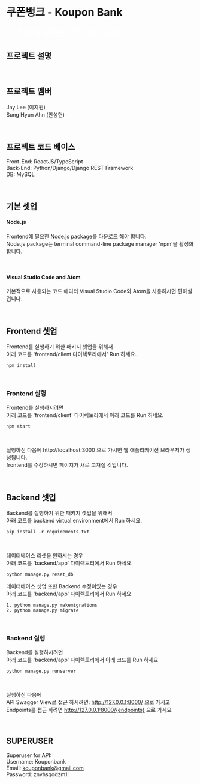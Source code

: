 # 쿠폰뱅크 - Koupon Bank

<span style="color:#fff; font-family: 'Nanum Pen Script'; font-size: 23px;">내 주변의 혜택을 쿠폰으로 손쉽게</span>

## 프로젝트 설명

<br>

## 프로젝트 멤버
Jay Lee (이지원) <br>
Sung Hyun Ahn (안성현)

<br>

## 프로젝트 코드 베이스
Front-End: ReactJS/TypeScript <br>
Back-End: Python/Django/Django REST Framework <br>
DB: MySQL

<br>

## 기본 셋업
#### Node.js
Frontend에 필요한 Node.js package를 다운로드 해야 합니다. <br>
Node.js package는 terminal command-line package manager 'npm'을 활성화합니다. 

<br>

#### Visual Studio Code and Atom 
기본적으로 사용되는 코드 에디터 Visual Studio Code와 Atom을 사용하시면 편하실 겁니다.

<br>

## Frontend 셋업 
Frontend를 실행하기 위한 패키지 셋업을 위해서 <br>
아래 코드를 'frontend/client 다이렉토리에서' Run 하세요. <br>

```
npm install
```

<br>

### Frontend 실행
Frontend를 실행하시려면 <br>
아래 코드를 'frontend/client' 다이렉토리에서 아래 코드를 Run 하세요. <br> 

```
npm start
```

<br>

실행하신 다음에 http://localhost:3000 으로 가시면 웹 애플리케이션 브라우저가 생성됩니다. <br>
frontend를 수정하시면 페이지가 새로 고쳐질 것입니다.

<br>

## Backend 셋업
Backend를 실행하기 위한 패키지 셋업을 위해서 <br>
아래 코드를 backend virtual environment에서 Run 하세요. <br>

```
pip install -r requirements.txt
```

<br>

데이터베이스 리셋을 원하시는 경우 <br>
아래 코드를 'backend/app' 다이렉토리에서 Run 하세요. <br>

```
python manage.py reset_db
```

데이터베이스 셋업 또한 Backend 수정이있는 경우 <br>
아래 코드를 'backend/app' 다이렉토리에서 Run 하세요. <br>

```
1. python manage.py makemigrations
2. python manage.py migrate
```

<br>

### Backend 실행
Backend를 실행하시려면 <br>
아래 코드를 'backend/app' 다이렉토리에서 아래 코드를 Run 하세요 <br>
```
python manage.py runserver
```

<br>

실행하신 다음에 <br>
API Swagger View로 접근 하시려면: http://127.0.0.1:8000/ 으로 가시고 <br>
Endpoints를 접근 하려면 http://127.0.0.1:8000/{endpoints} 으로 가세요

<br>

## SUPERUSER
Superuser for API: <br>
Username: Kouponbank <br>
Email: kouponbank@gmail.com <br>
Password: znvhsqodzm1! <br>





